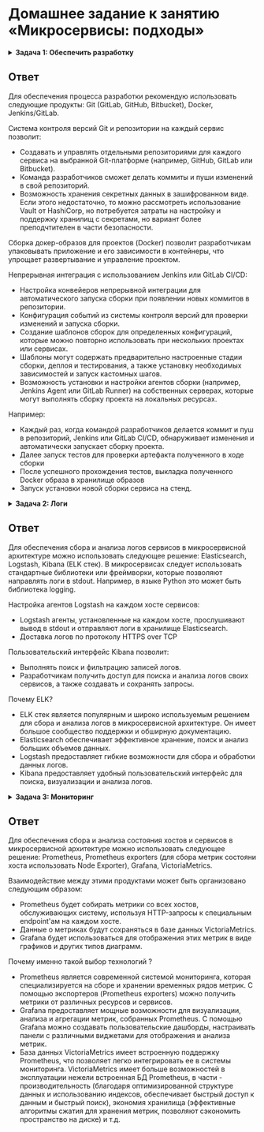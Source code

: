 # Домашнее задание к занятию «Микросервисы: подходы»

<details>
  <summary><b>Задача 1: Обеспечить разработку</b></summary>

Предложите решение для обеспечения процесса разработки: хранение исходного кода, непрерывная интеграция и непрерывная поставка.
Решение может состоять из одного или нескольких программных продуктов и должно описывать способы и принципы их взаимодействия.

Решение должно соответствовать следующим требованиям:

- облачная система;
- система контроля версий Git;
- репозиторий на каждый сервис;
- запуск сборки по событию из системы контроля версий;
- запуск сборки по кнопке с указанием параметров;
- возможность привязать настройки к каждой сборке;
- возможность создания шаблонов для различных конфигураций сборок;
- возможность безопасного хранения секретных данных (пароли, ключи доступа);
- несколько конфигураций для сборки из одного репозитория;
- кастомные шаги при сборке;
- собственные докер-образы для сборки проектов;
- возможность развернуть агентов сборки на собственных серверах;
- возможность параллельного запуска нескольких сборок;
- возможность параллельного запуска тестов.

Обоснуйте свой выбор.
</details>

## Ответ

Для обеспечения процесса разработки рекомендую использовать следующие продукты: Git (GitLab, GitHub, Bitbucket), Docker, Jenkins/GitLab.

Система контроля версий Git и репозитории на каждый сервис позволит:

- Создавать и управлять отдельными репозиториями для каждого сервиса на выбранной Git-платформе (например, GitHub, GitLab или Bitbucket).
- Команда разработчиков сможет делать коммиты и пуши изменений в свой репозиторий.
- Возможность хранения секретных данных в зашифрованном виде. Если этого недостаточно, то можно рассмотреть использование Vault от HashiCorp, но потребуется затраты на настройку и поддержку хранилищ с секретами, но вариант более преподчтителен в части безопасности.

Сборка докер-образов для проектов (Docker) позволит разработчикам упаковывать приложение и его зависимости в контейнеры, что упрощает развертывание и управление проектом.

Непрерывная интеграция с использованием Jenkins или GitLab CI/CD:

- Настройка конвейеров непрерывной интеграции для автоматического запуска сборки при появлении новых коммитов в репозитории.
- Конфигурация событий из системы контроля версий для проверки изменений и запуска сборки.
- Создание шаблонов сборок для определенных конфигураций, которые можно повторно использовать при нескольких проектах или сервисах.
- Шаблоны могут содержать предварительно настроенные стадии сборки, деплоя и тестирования, а также установку необходимых зависимостей и запуск кастомных шагов.
- Возможность установки и настройки агентов сборки (например, Jenkins Agent или GitLab Runner) на собственных серверах, которые могут выполнять сборку проекта на локальных ресурсах.

Например:

- Каждый раз, когда командой разработчиков делается коммит и пуш в репозиторий, Jenkins или GitLab CI/CD, обнаруживает изменения и автоматически запускает сборку проекта.
- Далее запуск тестов для проверки артефакта полученного в ходе сборки
- После успешного прохождения тестов, выкладка полученного Docker образа в хранилище образов
- Запуск установки новой сборки сервиса на стенд.

<details>
  <summary><b>Задача 2: Логи</b></summary>

Предложите решение для обеспечения сбора и анализа логов сервисов в микросервисной архитектуре.
Решение может состоять из одного или нескольких программных продуктов и должно описывать способы и принципы их взаимодействия.

Решение должно соответствовать следующим требованиям:

- сбор логов в центральное хранилище со всех хостов, обслуживающих систему;
- минимальные требования к приложениям, сбор логов из stdout;
- гарантированная доставка логов до центрального хранилища;
- обеспечение поиска и фильтрации по записям логов;
- обеспечение пользовательского интерфейса с возможностью предоставления доступа разработчикам для поиска по записям логов;
- возможность дать ссылку на сохранённый поиск по записям логов.

Обоснуйте свой выбор.
</details>

## Ответ

Для обеспечения сбора и анализа логов сервисов в микросервисной архитектуре можно использовать следующее решение: Elasticsearch, Logstash, Kibana (ELK стек). В микросервисах следует использовать стандартные библиотеки или фреймворки, которые позволяют направлять логи в stdout. Например, в языке Python это может быть библиотека logging.

Настройка агентов Logstash на каждом хосте сервисов:

- Logstash агенты, установленные на каждом хосте, прослушивают вывод в stdout и отправляют логи в хранилище Elasticsearch.
- Доставка логов по протоколу HTTPS over TCP

Пользовательский интерфейс Kibana позволит:

- Выполнять поиск и фильтрацию записей логов.
- Разработчикам получить доступ для поиска и анализа логов своих сервисов, а также создавать и сохранять запросы.

Почему ELK?

- ELK стек является популярным и широко используемым решением для сбора и анализа логов в микросервисной архитектуре. Он имеет большое сообщество поддержки и обширную документацию.
- Elasticsearch обеспечивает эффективное хранение, поиск и анализ больших объемов данных.
- Logstash предоставляет гибкие возможности для сбора и обработки данных логов.
- Kibana предоставляет удобный пользовательский интерфейс для поиска, визуализации и анализа логов.

<details>
  <summary><b>Задача 3: Мониторинг</b></summary>

Предложите решение для обеспечения сбора и анализа состояния хостов и сервисов в микросервисной архитектуре.
Решение может состоять из одного или нескольких программных продуктов и должно описывать способы и принципы их взаимодействия.

Решение должно соответствовать следующим требованиям:

- сбор метрик со всех хостов, обслуживающих систему;
- сбор метрик состояния ресурсов хостов: CPU, RAM, HDD, Network;
- сбор метрик потребляемых ресурсов для каждого сервиса: CPU, RAM, HDD, Network;
- сбор метрик, специфичных для каждого сервиса;
- пользовательский интерфейс с возможностью делать запросы и агрегировать информацию;
- пользовательский интерфейс с возможностью настраивать различные панели для отслеживания состояния системы.

Обоснуйте свой выбор.
</details>

## Ответ

Для обеспечения сбора и анализа состояния хостов и сервисов в микросервисной архитектуре можно использовать следующее решение: Prometheus, Prometheus exporters (для сбора метрик состояни хоста использовать Node Exporter), Grafana, VictoriaMetrics.

Взаимодействие между этими продуктами может быть организовано следующим образом:

- Prometheus будет собирать метрики со всех хостов, обслуживающих систему, используя HTTP-запросы к специальным endpoint'ам на каждом хосте.
- Данные о метриках будут сохраняться в базе данных VictoriaMetrics.
- Grafana будет использоваться для отображения этих метрик в виде графиков и других типов диаграмм.

Почему именно такой выбор технологий ?

- Prometheus является современной системой мониторинга, которая специализируется на сборе и хранении временных рядов метрик. С помощью экспортеров (Prometheus exporters) можно получить метрики от различных ресурсов и сервисов.
- Grafana предоставляет мощные возможности для визуализации, анализа и агрегации метрик, собранных Prometheus. С помощью Grafana можно создавать пользовательские дашборды, настраивать панели с различными виджетами для отображения и анализа метрик.
- База данных VictoriaMetrics имеет встроенную поддержку Prometheus, что позволяет легко интегрировать ее в системы мониторинга. VictoriaMetrics имеет больше возможностей в эксплуатации нежели встроенная БД Prometheus, в части - производительность (благодаря оптимизированной структуре данных и использованию индексов, обеспечивает быстрый доступ к данным и быстрый поиск), экономия хранилища (эффективные алгоритмы сжатия для хранения метрик, позволяют сэкономить пространство на диске) и т.д.